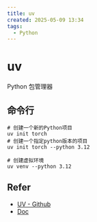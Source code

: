 ```yaml
---
title: uv
created: 2025-05-09 13:34
tags:
  - Python
---
```



<!-- markdownlint-disable MD025 -->

# uv

Python 包管理器

## 命令行

```shell
# 创建一个新的Python项目
uv init torch
# 创建一个指定python版本的项目
uv init torch --python 3.12
```

```shell
# 创建虚拟环境
uv venv --python 3.12
```

## Refer

- [UV - Github](https://github.com/astral-sh/uv)
- [Doc](https://docs.astral.sh/uv/)
